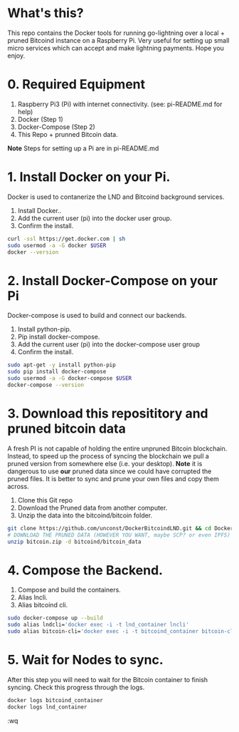 # What's this?
This repo contains the Docker tools for running go-lightning over a local + pruned Bitcoind instance on a Raspberry Pi. Very useful for setting up small micro services which can accept and make lightning payments. Hope you enjoy.

# 0. Required Equipment
1. Raspberry Pi3 (Pi) with internet connectivity. (see: pi-README.md for help)
1. Docker (Step 1)
1. Docker-Compose (Step 2)
1. This Repo + prunned Bitcoin data.

**Note** Steps for setting up a Pi are in pi-README.md 

# 1. Install Docker on your Pi.
Docker is used to contanerize the LND and Bitcoind background services.

1. Install Docker..
1. Add the current user (pi) into the docker user group.
1. Confirm the install.

```bash
curl -ssl https://get.docker.com | sh
sudo usermod -a -G docker $USER
docker --version
```

# 2. Install Docker-Compose on your Pi
Docker-compose is used to build and connect our backends.

1. Install python-pip.
1. Pip install docker-compose.
1. Add the current user (pi) into the docker-compose user group
1. Confirm the install.

```bash
sudo apt-get -y install python-pip
sudo pip install docker-compose
sudo usermod -a -G docker-compose $USER
docker-compose --version
```

# 3. Download this reposititory and pruned bitcoin data 
A fresh PI is not capable of holding the entire unpruned Bitcoin blockchain.
Instead, to speed up the process of syncing the blockchain we pull a pruned version from somewhere else (i.e. your desktop). **Note** it is dangerous to use **our** pruned data since we could have corrupted the pruned files. It is better to sync and prune your own files and copy them across.

1. Clone this Git repo
1. Download the Pruned data from another computer.
1. Unzip the data into the bitcoind/bitcoin folder.

```bash
git clone https://github.com/unconst/DockerBitcoindLND.git && cd DockerBitcoinLND
# DOWNLOAD THE PRUNED DATA (HOWEVER YOU WANT, maybe SCP? or even IPFS) into bitcoin.zip
unzip bitcoin.zip -d bitcoind/bitcoin_data
```

# 4. Compose the Backend.

1. Compose and build the containers.
1. Alias lncli.
1. Alias bitcoind cli.

```bash
sudo docker-compose up --build
sudo alias lndcli='docker exec -i -t lnd_container lncli'
sudo alias bitcoin-cli='docker exec -i -t bitcoind_container bitcoin-cli'
```

# 5. Wait for Nodes to sync.
After this step you will need to wait for the Bitcoin container to finish syncing. Check this progress through the logs.

```bash
docker logs bitcoind_container
docker logs lnd_container
```

:wq
